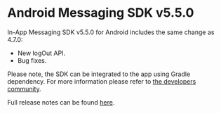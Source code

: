 # Android Messaging SDK v5.5.0

In-App Messaging SDK v5.5.0 for Android includes the same change as 4.7.0:
* New logOut API.
* Bug fixes.

Please note, the SDK can be integrated to the app using Gradle dependency. For more information please refer to [the developers community](https://developers.liveperson.com/android-quickstart.html).

Full release notes can be found [here](https://developers.liveperson.com/mobile-app-messaging-sdk-for-android-latest-release-notes.html).
